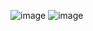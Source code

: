 ![image](https://github.com/ilrexho2011/Project-EULER-Possible-Solutions-Problems-101_to_200/assets/61479363/4c04ce6e-3603-4d8e-a6f7-ad17637354a9)
![image](https://github.com/ilrexho2011/Project-EULER-Possible-Solutions-Problems-101_to_200/assets/61479363/982a4201-efdc-4088-ae0a-6be0ddae239e)


